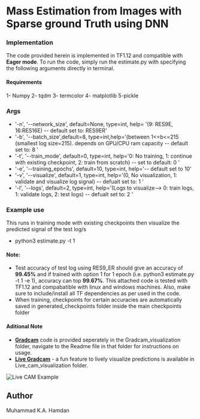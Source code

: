 
# Mass Estimation from Images with Sparse ground Truth using DNN
### Implementation
The code provided herein is implemented in TF1.12 and compatible with **Eager mode**.
To run the code, simply run the estimate.py with specifying the following arguments directly in terminal.

#### Requirements
1- Numpy 2- tqdm 3- termcolor 4- matplotlib 5-pickle

### Args
* '-n', '--network_size', default=None, type=int, help= '(9: RES9E, 16:RES16E) -- default set to: RES9ER'
* '-b', '--batch_size',default=8, type=int,help='(between 1<=b<=215 (smallest log size=215). depends on GPU/CPU ram capacity -- default set to: 8 '
* '-t', '--train_mode', default=0, type=int, help='0: No training, 1: continue with existing checkpoint, 2: train from scratch) -- set to default: 0 '
* '-e', '--training_epochs', default=10, type=int, help='-- default set to 10'
* '-v', '--visualize', default=1, type=int, help='(0, No visualization, 1: validate and visualize log signal) -- defualt set to: 1 '
* '-l', '--logs', default=2, type=int, help='(Logs to visualize--> 0: train logs, 1: validate logs, 2: test logs) -- defualt set to: 2 '

### Example use  
This runs in training mode with existing checkpoints then visualize the predicted signal of the test log/s
 - python3 estimate.py -t 1


#### Note:
* Test accuracy of test log using RES9_ER should give an accuracy of **99.45%** and if trained with option 1 for 1 epoch (i.e. python3 estimate.py -t 1 -e 1), accuracy can top **99.67%**. This attached code is tested with TF1.12 and compabatible with linux and windows machines. Also, make sure to include/install all TF dependencies as per used in the code.
* When training, checkpoints for certain accuracies are automatically saved in generated_checkpoints folder inside the main checkpoints folder

#### Aditional Note
* [**Gradcam**](Gradcam_visualization/) code is provided seperately in the Gradcam_visualization folder, navigate to the Readme file in that folder for instructions on usage.
* [**Live Gradcam**](Live_cam_visualization/) - a fun feature to lively visualize predictions is available in Live_cam_visualization folder.


![*Live CAM Example*](example_live_cam.gif)
## Author
Muhammad K.A. Hamdan
